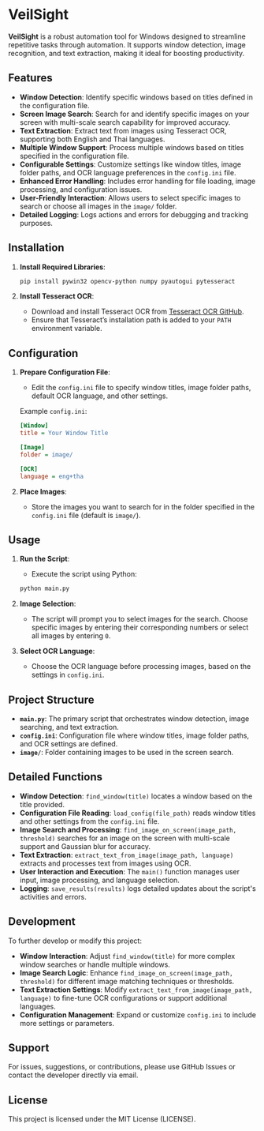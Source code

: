# VeilSight

**VeilSight** is a robust automation tool for Windows designed to streamline repetitive tasks through automation. It supports window detection, image recognition, and text extraction, making it ideal for boosting productivity.

## Features

- **Window Detection**: Identify specific windows based on titles defined in the configuration file.
- **Screen Image Search**: Search for and identify specific images on your screen with multi-scale search capability for improved accuracy.
- **Text Extraction**: Extract text from images using Tesseract OCR, supporting both English and Thai languages.
- **Multiple Window Support**: Process multiple windows based on titles specified in the configuration file.
- **Configurable Settings**: Customize settings like window titles, image folder paths, and OCR language preferences in the `config.ini` file.
- **Enhanced Error Handling**: Includes error handling for file loading, image processing, and configuration issues.
- **User-Friendly Interaction**: Allows users to select specific images to search or choose all images in the `image/` folder.
- **Detailed Logging**: Logs actions and errors for debugging and tracking purposes.

## Installation

1. **Install Required Libraries**:

   ```bash
   pip install pywin32 opencv-python numpy pyautogui pytesseract
   ```

2. **Install Tesseract OCR**:

   - Download and install Tesseract OCR from [Tesseract OCR GitHub](https://github.com/tesseract-ocr/tesseract).
   - Ensure that Tesseract’s installation path is added to your `PATH` environment variable.

## Configuration

1. **Prepare Configuration File**:
   - Edit the `config.ini` file to specify window titles, image folder paths, default OCR language, and other settings.
   
   Example `config.ini`:
   ```ini
   [Window]
   title = Your Window Title

   [Image]
   folder = image/

   [OCR]
   language = eng+tha
   ```

2. **Place Images**:
   - Store the images you want to search for in the folder specified in the `config.ini` file (default is `image/`).

## Usage

1. **Run the Script**:
   - Execute the script using Python:

   ```bash
   python main.py
   ```

2. **Image Selection**:
   - The script will prompt you to select images for the search. Choose specific images by entering their corresponding numbers or select all images by entering `0`.

3. **Select OCR Language**:
   - Choose the OCR language before processing images, based on the settings in `config.ini`.

## Project Structure

- **`main.py`**: The primary script that orchestrates window detection, image searching, and text extraction.
- **`config.ini`**: Configuration file where window titles, image folder paths, and OCR settings are defined.
- **`image/`**: Folder containing images to be used in the screen search.

## Detailed Functions

- **Window Detection**: `find_window(title)` locates a window based on the title provided.
- **Configuration File Reading**: `load_config(file_path)` reads window titles and other settings from the `config.ini` file.
- **Image Search and Processing**: `find_image_on_screen(image_path, threshold)` searches for an image on the screen with multi-scale support and Gaussian blur for accuracy.
- **Text Extraction**: `extract_text_from_image(image_path, language)` extracts and processes text from images using OCR.
- **User Interaction and Execution**: The `main()` function manages user input, image processing, and language selection.
- **Logging**: `save_results(results)` logs detailed updates about the script's activities and errors.

## Development

To further develop or modify this project:

- **Window Interaction**: Adjust `find_window(title)` for more complex window searches or handle multiple windows.
- **Image Search Logic**: Enhance `find_image_on_screen(image_path, threshold)` for different image matching techniques or thresholds.
- **Text Extraction Settings**: Modify `extract_text_from_image(image_path, language)` to fine-tune OCR configurations or support additional languages.
- **Configuration Management**: Expand or customize `config.ini` to include more settings or parameters.

## Support

For issues, suggestions, or contributions, please use GitHub Issues or contact the developer directly via email.

## License

This project is licensed under the MIT License (LICENSE).

